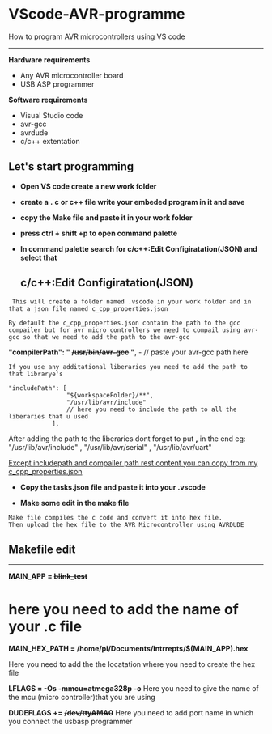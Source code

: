 # VScode-AVR-programme


 How to program AVR microcontrollers using VS code


------------

**Hardware requirements**

- Any AVR microcontroller board
- USB ASP programmer

**Software requirements**

- Visual Studio code
- avr-gcc
- avrdude
- c/c++ extentation

##  Let's start programming  

- **Open VS code create a new work folder**

- **create a** **.** **c or c++ file write your embeded program in it and save**

- **copy the Make file and paste it in your work folder**

- **press ctrl + shift +p to open command palette**

- **In command palette search for c/c++:Edit Configiratation(JSON) and select that** 

    ## **c/c++:Edit Configiratation(JSON)**

~~~
 This will create a folder named .vscode in your work folder and in that a json file named c_cpp_properties.json 
 
By default the c_cpp_properties.json contain the path to the gcc compailer but for avr micro controllers we need to compail using avr-gcc so that we need to add the path to the avr-gcc 

~~~


**"compilerPath": " **~~/usr/bin/avr-gcc~~** "**, - // paste your avr-gcc path here 

```
If you use any additational liberaries you need to add the path to that librarye's 
```
```
"includePath": [
                "${workspaceFolder}/**",
                "/usr/lib/avr/include"
                // here you need to include the path to all the liberaries that u used 
            ],
```
After adding the path to the liberaries dont forget to put  **,**  in the end eg: "/usr/lib/avr/include" , "/usr/lib/avr/serial" , "/usr/lib/avr/uart"

<u> Except includepath and compailer path rest content you can copy from my c_cpp_properties.json </u>

- **Copy the tasks.json file and paste it into your .vscode**

- **Make some edit in the make file**

``` 
Make file compiles the c code and convert it into hex file.
Then upload the hex file to the AVR Microcontroller using AVRDUDE 

```
## **Makefile edit**

-----------



**MAIN_APP = ~~blink_test~~**  
# here you need to add the name of your .c file

**MAIN_HEX_PATH = /home/pi/Documents/intrrepts/$(MAIN_APP).hex** 
 
Here you need to add the the locatation where you need to create the hex file

**LFLAGS = -Os -mmcu=~~atmega328p~~ -o** 
 Here you need to give the name of the mcu (micro controller)that you are using

**DUDEFLAGS += ~~/dev/ttyAMA0~~** 
Here you need to add port name in which you connect the usbasp programmer
